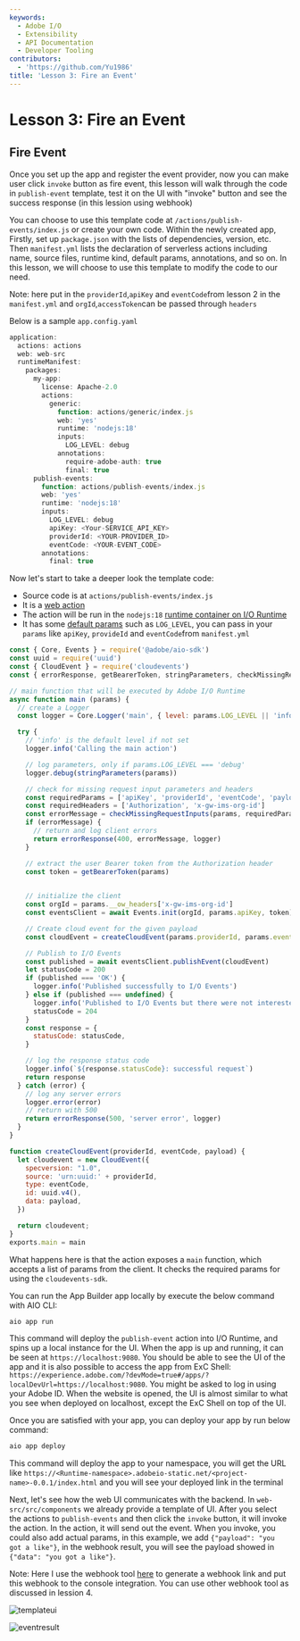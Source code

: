 ```yaml
---
keywords:
  - Adobe I/O
  - Extensibility
  - API Documentation
  - Developer Tooling
contributors:
  - 'https://github.com/Yu1986'
title: 'Lesson 3: Fire an Event'
---
```


# Lesson 3: Fire an Event

## Fire Event
Once you set up the app and register the event provider, now you can make user click `invoke` button as fire event, this lesson will walk through the code in `publish-event` template, test it on the UI with "invoke" button and see the success response (in this lession using webhook)

You can choose to use this template code at `/actions/publish-events/index.js` or create your own code.
Within the newly created app, Firstly, set up `package.json` with the lists of dependencies, version, etc. 
Then `manifest.yml` lists the declaration of serverless actions including name, source files, runtime kind, default params, annotations, and so on. In this lesson, we will choose to use this template to modify the code to our need.

Note: here put in the `providerId`,`apiKey` and `eventCode`from lesson 2 in the `manifest.yml` and `orgId`,`accessToken`can be passed through `headers`

Below is a sample `app.config.yaml` 
```javascript
application:
  actions: actions
  web: web-src
  runtimeManifest:
    packages:
      my-app:
        license: Apache-2.0
        actions:
          generic:
            function: actions/generic/index.js
            web: 'yes'
            runtime: 'nodejs:18'
            inputs:
              LOG_LEVEL: debug
            annotations:
              require-adobe-auth: true
              final: true
      publish-events:
        function: actions/publish-events/index.js
        web: 'yes'
        runtime: 'nodejs:18'
        inputs:
          LOG_LEVEL: debug
          apiKey: <Your-SERVICE_API_KEY>
          providerId: <YOUR-PROVIDER_ID>
          eventCode: <YOUR-EVENT_CODE>
        annotations:
          final: true
```

Now let's start to take a deeper look the template code: 

* Source code is at `actions/publish-events/index.js`
* It is a [web action](/runtime/docs/guides/using/creating_actions/#invoking-web-actions)
* The action will be run in the `nodejs:18` [runtime container on I/O Runtime](/runtime/docs/guides/reference/runtimes)
* It has some [default params](/runtime/docs/guides/using/creating_actions/#working-with-parameters) such as `LOG_LEVEL`, you can pass in your `params` like `apiKey`, `provideId` and `eventCode`from `manifest.yml`

```javascript
const { Core, Events } = require('@adobe/aio-sdk')
const uuid = require('uuid')
const { CloudEvent } = require('cloudevents')
const { errorResponse, getBearerToken, stringParameters, checkMissingRequestInputs } = require('../utils')

// main function that will be executed by Adobe I/O Runtime
async function main (params) {
  // create a Logger
  const logger = Core.Logger('main', { level: params.LOG_LEVEL || 'info' })

  try {
    // 'info' is the default level if not set
    logger.info('Calling the main action')

    // log parameters, only if params.LOG_LEVEL === 'debug'
    logger.debug(stringParameters(params))

    // check for missing request input parameters and headers
    const requiredParams = ['apiKey', 'providerId', 'eventCode', 'payload']
    const requiredHeaders = ['Authorization', 'x-gw-ims-org-id']
    const errorMessage = checkMissingRequestInputs(params, requiredParams, requiredHeaders)
    if (errorMessage) {
      // return and log client errors
      return errorResponse(400, errorMessage, logger)
    }

    // extract the user Bearer token from the Authorization header
    const token = getBearerToken(params)

    
    // initialize the client
    const orgId = params.__ow_headers['x-gw-ims-org-id']
    const eventsClient = await Events.init(orgId, params.apiKey, token)

    // Create cloud event for the given payload
    const cloudEvent = createCloudEvent(params.providerId, params.eventCode, params.payload)

    // Publish to I/O Events
    const published = await eventsClient.publishEvent(cloudEvent)
    let statusCode = 200
    if (published === 'OK') {
      logger.info('Published successfully to I/O Events')
    } else if (published === undefined) {
      logger.info('Published to I/O Events but there were not interested registrations')
      statusCode = 204
    }
    const response = {
      statusCode: statusCode,
    }

    // log the response status code
    logger.info(`${response.statusCode}: successful request`)
    return response
  } catch (error) {
    // log any server errors
    logger.error(error)
    // return with 500
    return errorResponse(500, 'server error', logger)
  }
}

function createCloudEvent(providerId, eventCode, payload) {
  let cloudevent = new CloudEvent({
    specversion: "1.0",
    source: 'urn:uuid:' + providerId,
    type: eventCode,
    id: uuid.v4(),
    data: payload,
  })

  return cloudevent;
}
exports.main = main

```
What happens here is that the action exposes a `main` function, which accepts a list of params from the client. It checks the required params for using the `cloudevents-sdk`. 

You can run the App Builder app locally by execute the below command with AIO CLI:
```bash
aio app run
```
This command will deploy the `publish-event` action into I/O Runtime, and spins up a local instance for the UI. When the app is up and running, it can be seen at `https://localhost:9080`. You should be able to see the UI of the app and it is also possible to access the app from ExC Shell: `https://experience.adobe.com/?devMode=true#/apps/?localDevUrl=https://localhost:9080`. You might be asked to log in using your Adobe ID.  When the website is opened, the UI is almost similar to what you see when deployed on localhost, except the ExC Shell on top of the UI.

Once you are satisfied with your app, you can deploy your app by run below command:
```bash
aio app deploy
```
This command will deploy the app to your namespace, you will get the URL like 
`https://<Runtime-namespace>.adobeio-static.net/<project-name>-0.0.1/index.html`
and you will see your deployed link in the terminal

Next, let's see how the web UI communicates with the backend. In `web-src/src/components` we already provide a template of UI.
After you select the actions to `publish-events` and then click the `invoke` button, it will invoke the action. In the action, it will send out the event. When you invoke, you could also add actual params, in this example, we add `{"payload": "you got a like"}`, in the webhook result, you will see the payload showed in `{"data": "you got a like"}`.

Note: Here I use the webhook tool [here](https://io-webhook.herokuapp.com/) to generate a webhook link and put this webhook to the console integration. You can use other webhook tool as discussed in lession 4. 

![templateui](assets/template-ui.png)

![eventresult](assets/event-webhook-result.png)


